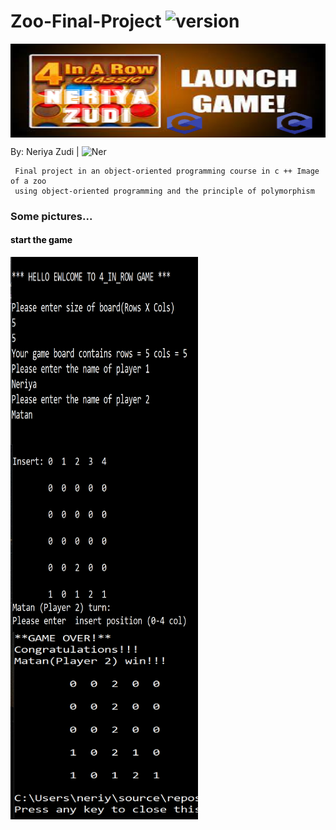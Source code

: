 # Zoo-Final-Project <img src="https://img.shields.io/badge/version-1.0-yellowgreen" alt="version" > 

<img src="https://github.com/NeriyaZudi/4-In-Row/blob/main/pictures%204inRow/4%20in%20row.jpg" align="center"
     alt="logo" width="600" height="150">
     
 By: Neriya Zudi | <img src="https://img.shields.io/badge/Neriya-Programmer-blue" alt="Ner" > 
     
     Final project in an object-oriented programming course in c ++ Image of a zoo
     using object-oriented programming and the principle of polymorphism
 
<h3 style="border: 3px;">Some pictures...</h3>
<h4 style="color: black;">start the game</h4>
<img src="https://github.com/NeriyaZudi/4-In-Row/blob/main/pictures%204inRow/1.png" align="center"
     alt="1" width="300" height="300">
     <img src="https://github.com/NeriyaZudi/4-In-Row/blob/main/pictures%204inRow/2.png" align="center"
     alt="2" width="300" height="300">
     <img src="https://github.com/NeriyaZudi/4-In-Row/blob/main/pictures%204inRow/3.png" align="center"
     alt="3" width="300" height="300">


